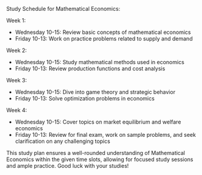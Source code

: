Study Schedule for Mathematical Economics:

Week 1:
- Wednesday 10-15: Review basic concepts of mathematical economics
- Friday 10-13: Work on practice problems related to supply and demand

Week 2:
- Wednesday 10-15: Study mathematical methods used in economics
- Friday 10-13: Review production functions and cost analysis

Week 3:
- Wednesday 10-15: Dive into game theory and strategic behavior
- Friday 10-13: Solve optimization problems in economics

Week 4:
- Wednesday 10-15: Cover topics on market equilibrium and welfare economics
- Friday 10-13: Review for final exam, work on sample problems, and seek clarification on any challenging topics

This study plan ensures a well-rounded understanding of Mathematical Economics within the given time slots, allowing for focused study sessions and ample practice. Good luck with your studies!